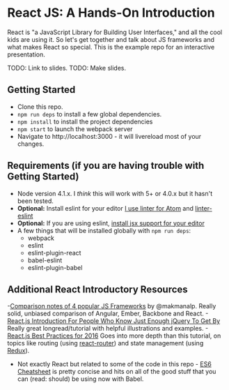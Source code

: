 # React JS: A Hands-On Introduction
React is "a JavaScript Library for Building User Interfaces," and all the cool kids are using it. So let's get together and talk about JS frameworks and what makes React so special. This is the example repo for an interactive presentation.

TODO: Link to slides.
TODO: Make slides.

## Getting Started
- Clone this repo.
- `npm run deps` to install a few global dependencies.
- `npm install` to install the project dependencies
- `npm start` to launch the webpack server
- Navigate to http://localhost:3000 - it will livereload most of your changes.

## Requirements (if you are having trouble with Getting Started)
- Node version 4.1.x. I _think_ this will work with 5+ or 4.0.x but it hasn't been tested.
- **Optional:** Install eslint for your editor [I use linter for Atom](https://github.com/atom-community/linter) and [linter-eslint](https://github.com/AtomLinter/linter-eslint)
- **Optional:** If you are using eslint, [install jsx support for your editor](http://reactjsresources.com/text-editor-support/)
- A few things that will be installed globally with `npm run deps`:
  - webpack
  - eslint
  - eslint-plugin-react
  - babel-eslint
  - eslint-plugin-babel

## Additional React Introductory Resources
-[Comparison notes of 4 popular JS Frameworks](https://gist.github.com/makmanalp/9b7f50aa16d21c2f9d37) by @makmanalp. Really solid, unbiased comparison of Angular, Ember, Backbone and React.
-[React.js Introduction For People Who Know Just Enough jQuery To Get By](http://reactfordesigners.com/labs/reactjs-introduction-for-people-who-know-just-enough-jquery-to-get-by/) Really great longread/tutorial with helpful illustrations and examples.
-[React.js Best Practices for 2016](https://blog.risingstack.com/react-js-best-practices-for-2016/) Goes into more depth than this tutorial, on topics like routing (using [react-router](https://github.com/rackt/react-router)) and state management (using [Redux](https://github.com/rackt/react-redux)).
- Not exactly React but related to some of the code in this repo - [ES6 Cheatsheet](https://github.com/DrkSephy/es6-cheatsheet) is pretty concise and hits on all of the good stuff that you can (read: should) be using now with Babel.
